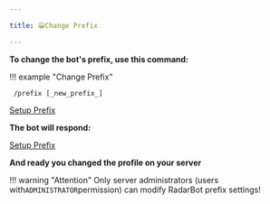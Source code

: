 ```yaml
---

title: 😀Change Prefix

---
```



**To change the bot's prefix, use this command:**&#x20;

!!! example "Change Prefix"

     /prefix [_new_prefix_]

[Setup Prefix](../../assets/images/english/prefix.png)

**The bot will respond:**

[Setup Prefix](../../assets/images/english/responsebotprefix.png)


**And ready you changed the profile on your server**

!!! warning "Attention"
      Only server administrators (users with`ADMINISTRATOR`permission) can modify RadarBot prefix settings!